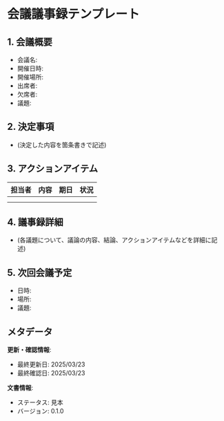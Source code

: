 # 会議議事録テンプレート

## 1. 会議概要

-   会議名:
-   開催日時:
-   開催場所:
-   出席者:
-   欠席者:
-   議題:

## 2. 決定事項

-   (決定した内容を箇条書きで記述)

## 3. アクションアイテム

| 担当者 | 内容                                 | 期日       | 状況     |
| ------ | ------------------------------------ | ---------- | -------- |
|        |                                      |            |          |
|        |                                      |            |          |

## 4. 議事録詳細

-   (各議題について、議論の内容、結論、アクションアイテムなどを詳細に記述)

## 5. 次回会議予定

-   日時:
-   場所:
-   議題:

## メタデータ

**更新・確認情報**:
- 最終更新日: 2025/03/23
- 最終確認日: 2025/03/23

**文書情報**:
- ステータス: 見本
- バージョン: 0.1.0